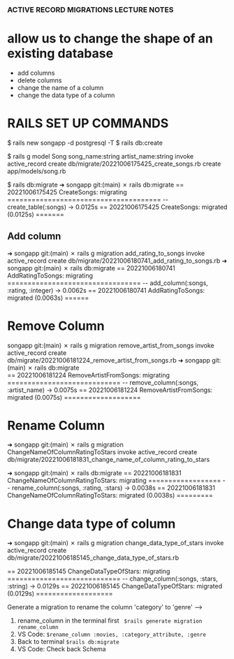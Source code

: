  ### ACTIVE RECORD MIGRATIONS LECTURE NOTES
 
 # allow us to change the shape of an existing database
 - add columns
 - delete columns
 - change the name of a column
 - change the data type of a column

# RAILS SET UP COMMANDS
$ rails new songapp -d postgresql -T
$ rails db:create

$ rails g model Song song_name:string artist_name:string
  invoke  active_record
      create    db/migrate/20221006175425_create_songs.rb
      create    app/models/song.rb


$ rails db:migrate
➜  songapp git:(main) ✗ rails db:migrate
== 20221006175425 CreateSongs: migrating ======================================
-- create_table(:songs)
   -> 0.0125s
== 20221006175425 CreateSongs: migrated (0.0125s) =======

## Add column

➜  songapp git:(main) ✗ rails g migration add_rating_to_songs
      invoke  active_record
      create    db/migrate/20221006180741_add_rating_to_songs.rb
➜  songapp git:(main) ✗ rails db:migrate
== 20221006180741 AddRatingToSongs: migrating =================================
-- add_column(:songs, :rating, :integer)
   -> 0.0062s
== 20221006180741 AddRatingToSongs: migrated (0.0063s) ======


# Remove Column
  songapp git:(main) ✗ rails g migration remove_artist_from_songs
      invoke  active_record
      create    db/migrate/20221006181224_remove_artist_from_songs.rb
➜  songapp git:(main) ✗ rails db:migrate                          
== 20221006181224 RemoveArtistFromSongs: migrating ============================
-- remove_column(:songs, :artist_name)
   -> 0.0075s
== 20221006181224 RemoveArtistFromSongs: migrated (0.0075s) ===================

# Rename Column

➜  songapp git:(main) ✗ rails g migration ChangeNameOfColumnRatingToStars 
      invoke  active_record
      create    db/migrate/20221006181831_change_name_of_column_rating_to_stars

➜  songapp git:(main) ✗ rails db:migrate
== 20221006181831 ChangeNameOfColumnRatingToStars: migrating ==================
-- rename_column(:songs, :rating, :stars)
   -> 0.0038s
== 20221006181831 ChangeNameOfColumnRatingToStars: migrated (0.0038s) =========

# Change data type of column 
➜  songapp git:(main) ✗ rails g migration change_data_type_of_stars
      invoke  active_record
      create    db/migrate/20221006185145_change_data_type_of_stars.rb

== 20221006185145 ChangeDataTypeOfStars: migrating ============================
-- change_column(:songs, :stars, :string)
   -> 0.0129s
== 20221006185145 ChangeDataTypeOfStars: migrated (0.0129s) ===================


Generate a migration to rename the column 'category' to 'genre' -->
1. rename_column in the terminal first
     ` $rails generate migration rename_column`
2. VS Code: `$rename_column :movies, :category_attribute, :genre`
3. Back to terminal
    `$rails db:migrate`
4. VS Code: Check back Schema